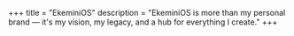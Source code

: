 +++
title = "EkeminiOS"
description = "EkeminiOS is more than my personal brand — it's my vision, my legacy, and a hub for everything I create."
+++
